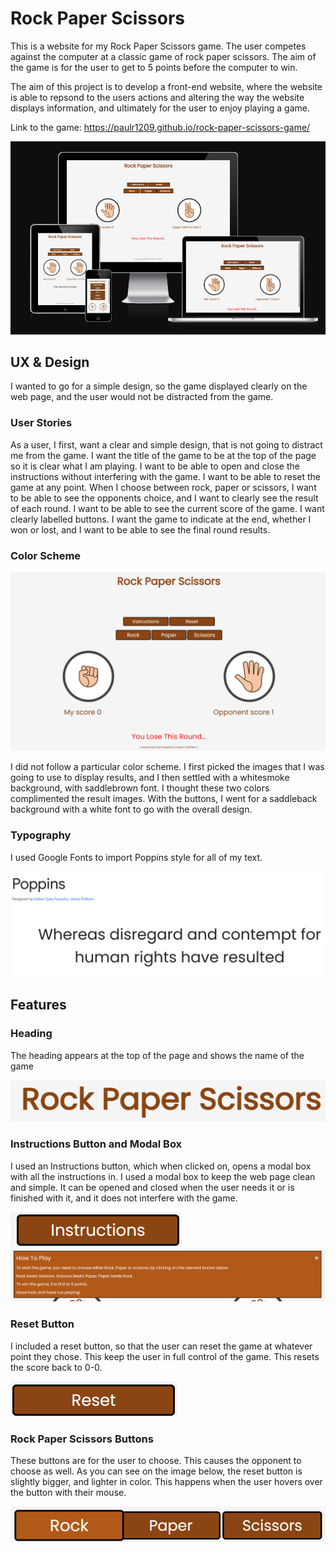 # Rock Paper Scissors

This is a website for my Rock Paper Scissors game. The user competes against the computer at a classic game of rock paper scissors. The aim of the game is for the user to get to 5 points before the computer to win.

The aim of this project is to develop a front-end website, where the website is able to repsond to the users actions and altering the way the website displays information, and ultimately for the user to enjoy playing a game.

Link to the game: <https://paulr1209.github.io/rock-paper-scissors-game/>

<img src='assets/images/readme.screenshots/am-i-responsive.png'>

## UX & Design

I wanted to go for a simple design, so the game displayed clearly on the web page, and the user would not be distracted from the game.

### User Stories

As a user, I first, want a clear and simple design, that is not going to distract me from the game.
I want the title of the game to be at the top of the page so it is clear what I am playing.
I want to be able to open and close the instructions without interfering with the game.
I want to be able to reset the game at any point. 
When I choose between rock, paper or scissors, I want to be able to see the opponents choice, and I want to clearly see the result of each round.
I want to be able to see the current score of the game.
I want clearly labelled buttons.
I want the game to indicate at the end, whether I won or lost, and I want to be able to see the final round results.

### Color Scheme

<img src='assets/images/readme.screenshots/web-page.png'>

I did not follow a particular color scheme. I first picked the images that I was going to use to display results, and I then settled with a whitesmoke background, with saddlebrown font. I thought these two colors complimented the result images. With the buttons, I went for a saddleback background with a white font to go with the overall design.

### Typography

I used Google Fonts to import Poppins style for all of my text.

<img src= 'assets/images/readme.screenshots/font.png'>

## Features

### Heading

The heading appears at the top of the page and shows the name of the game

<img src= 'assets/images/readme.screenshots/title.png'>

### Instructions Button and Modal Box

I used an Instructions button, which when clicked on, opens a modal box with all the instructions in. I used a modal box to keep the web page clean and simple. It can be opened and closed when the user needs it or is finished with it, and it does not interfere with the game.

<img src= 'assets/images/readme.screenshots/instructions-btn.png'>

<img src= 'assets/images/readme.screenshots/instructions-modal.png'>

### Reset Button

I included a reset button, so that the user can reset the game at whatever point they chose. This keep the user in full control of the game. This resets the score back to 0-0.

<img src= 'assets/images/readme.screenshots/reset-btn.png'>

### Rock Paper Scissors Buttons

These buttons are for the user to choose. This causes the opponent to choose as well. As you can see on the image below, the reset button is slightly bigger, and lighter in color. This happens when the user hovers over the button with their mouse. 

<img src= 'assets/images/readme.screenshots/game-btns.png'>